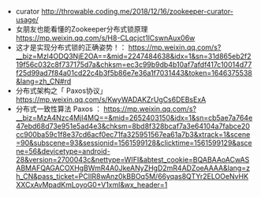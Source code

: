 * curator
http://throwable.coding.me/2018/12/16/zookeeper-curator-usage/
* 女朋友也能看懂的Zookeeper分布式锁原理 
https://mp.weixin.qq.com/s/H8-CLqcjct1lCswnAux06w
* 这才是实现分布式锁的正确姿势！：
https://mp.weixin.qq.com/s?__biz=MzI4ODQ3NjE2OA==&mid=2247484638&idx=1&sn=31d865eb2f219f56c032c8f737175d7a&chksm=ec3c99b9db4b10af7afdf417c10014d77f25d99ad7f84a01cd22c4b3f5b86e7e36a1f7031443&token=1646375538&lang=zh_CN#rd
* 分布式架构之「 Paxos协议」 
	https://mp.weixin.qq.com/s/KwyWADAKZrUgCs6DEBsExA
* 分布式一致性算法 Paxos ：
	https://mp.weixin.qq.com/s?__biz=MzA4Nzc4MjI4MQ==&mid=2652403150&idx=1&sn=cb5ae7a764e47ebd68d73e951e5ad4e3&chksm=8bd8f328bcaf7a3e64104a7fabce20cc900ba59c1f8e37cd6acf0ec71fa325951567ea61a7b3&xtrack=1&scene=90&subscene=93&sessionid=1561599128&clicktime=1561599129&ascene=56&devicetype=android-28&version=2700043c&nettype=WIFI&abtest_cookie=BQABAAoACwASABMAFQAGACOXHgBWmR4A0JkeANyZHgD2mR4ADZoeAAAA&lang=zh_CN&pass_ticket=PCIIR8wAnz0kBBOq5M/66yqas8QTYr2ELOOeNvHKXXCxAvMpadKmLoyoG0+V1xml&wx_header=1
